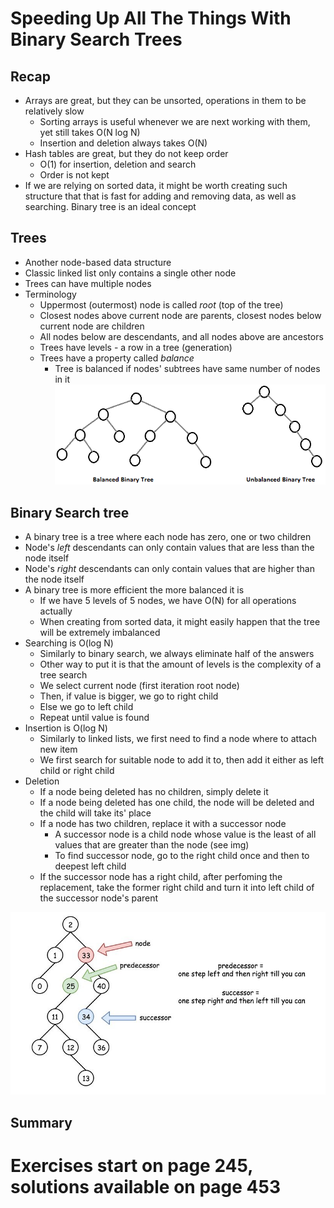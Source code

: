 # Speeding Up All The Things With Binary Search Trees

## Recap
- Arrays are great, but they can be unsorted, operations in them to be relatively slow
  - Sorting arrays is useful whenever we are next working with them, yet still takes O(N log N)
  - Insertion and deletion always takes O(N)
- Hash tables are great, but they do not keep order
  - O(1) for insertion, deletion and search
  - Order is not kept
- If we are relying on sorted data, it might be worth creating such structure that that is fast for adding and removing data, as well as searching. Binary tree is an ideal concept

## Trees
- Another node-based data structure
- Classic linked list only contains a single other node
- Trees can have multiple nodes
- Terminology
  - Uppermost (outermost) node is called _root_ (top of the tree)
  - Closest nodes above current node are parents, closest nodes below current node are children
  - All nodes below are descendants, and all nodes above are ancestors
  - Trees have levels - a row in a tree (generation)
  - Trees have a property called _balance_
    - Tree is balanced if nodes' subtrees have same number of nodes in it ![Balanced and imbalanced tree](./balanced_unbalanced.png)

## Binary Search tree
- A binary tree is a tree where each node has zero, one or two children
- Node's _left_ descendants can only contain values that are less than the node itself
- Node's _right_ descendants can only contain values that are higher than the node itself
- A binary tree is more efficient the more balanced it is
  - If we have 5 levels of 5 nodes, we have O(N) for all operations actually
  - When creating from sorted data, it might easily happen that the tree will be extremely imbalanced
- Searching is O(log N)
  - Similarly to binary search, we always eliminate half of the answers
  - Other way to put it is that the amount of levels is the complexity of a tree search
  - We select current node (first iteration root node)
  - Then, if value is bigger, we go to right child
  - Else we go to left child
  - Repeat until value is found
- Insertion is O(log N)
  - Similarly to linked lists, we first need to find a node where to attach new item
  - We first search for suitable node to add it to, then add it either as left child or right child
- Deletion
  - If a node being deleted has no children, simply delete it
  - If a node being deleted has one child, the node will be deleted and the child will take its' place
  - If a node has two children, replace it with a successor node
    - A successor node is a child node whose value is the least of all values that are greater than the node (see img)
    - To find successor node, go to the right child once and then to deepest left child
  - If the successor node has a right child, after perfoming the replacement, take the former right child and turn it into left child of the successor node's parent

![Predecessors and successors](./predecessor-and-successor-of-a-bst.jpg)
    
    
## Summary


# Exercises start on page 245, solutions available on page 453